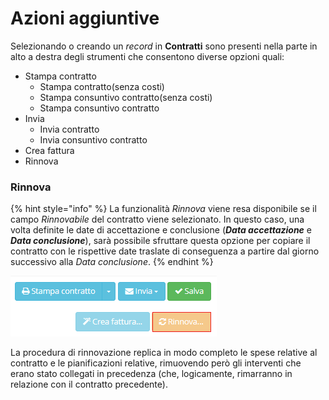 # Azioni aggiuntive

Selezionando o creando un _record_ in **Contratti** sono presenti nella parte in alto a destra degli strumenti che consentono diverse opzioni quali:

* Stampa contratto
  * Stampa contratto\(senza costi\)
  * Stampa consuntivo contratto\(senza costi\)
  * Stampa consuntivo contratto
* Invia 
  * Invia contratto
  * Invia consuntivo contratto
* Crea fattura
* Rinnova

### Rinnova

{% hint style="info" %}
La funzionalità _Rinnova_ viene resa disponibile se il campo _Rinnovabile_ del contratto viene selezionato. In questo caso, una volta definite le date di accettazione e conclusione \(_**Data accettazione**_ e _**Data conclusione**_\), sarà possibile sfruttare questa opzione per copiare il contratto con le rispettive date traslate di conseguenza a partire dal giorno successivo alla _Data conclusione_.
{% endhint %}

![](../../../../.gitbook/assets/rinnova.PNG)

La procedura di rinnovazione replica in modo completo le spese relative al contratto e le pianificazioni relative, rimuovendo però gli interventi che erano stato collegati in precedenza \(che, logicamente, rimarranno in relazione con il contratto precedente\).

